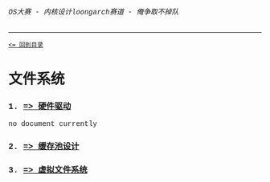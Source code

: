 <font face="Liberation Mono">


###### OS大赛 - 内核设计loongarch赛道 - 俺争取不掉队 

-------------------------------------------------------------

[`<= 回到目录`](../README.md)

# 文件系统

### 1. [=> 硬件驱动]()

no document currently

### 2. [=> 缓存池设计](./fs/buffer_pool.md)


### 3. [=> 虚拟文件系统](./fs/vfs.md)

